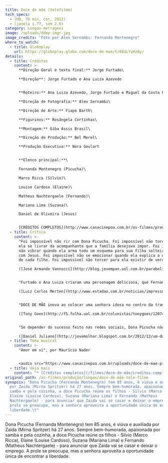 ```yaml
---
title: Doce de mãe (telefilme)
tech_specs:
  - (HD, 70 min, cor, 2012)
  - (janela 1.77, som 2.0)
category: Longas-metragens
image: /uploads/ddmp-imgr.jpg
image_credits: "Foto por Alex Sernambi: Fernanda Montenegro"
where_to_watch:
  - title: Globoplay
    url: https://globoplay.globo.com/doce-de-mae/t/881LYyHzBy/
details:
  - title: Créditos
    content: >-
      **Direção Geral e texto final:** Jorge Furtado\

      **Direção**: Jorge Furtado e Ana Luiza Azevedo


      **Roteiro:** Ana Luiza Azevedo, Jorge Furtado e Miguel da Costa Franco\

      **Direção de Fotografia:** Alex Sernambi\

      **Direção de Arte:** Fiapo Barth\

      **Figurinos:** Rosângela Cortinhas\

      **Montagem:** Giba Assis Brasil\

      **Direção de Produção:** Bel Merel\

      **Produção Executiva:** Nora Goulart


      **Elenco principal:**\

      Fernanda Montenegro (Picucha)\

      Marco Ricca (Sílvio)\

      Louise Cardoso (Elaine)\

      Matheus Nachtergaele (Fernando)\

      Mariana Lima (Suzana)\

      Daniel de Oliveira (Jesus)


      [CRÉDITOS COMPLETOS](http://www.casacinepoa.com.br/os-filmes/produção/longas/doce-de-mãe-telefilme/doce-de-mãe-telefilme)
  - title: Crítica
    content: >-
      "Foi impossível não rir com Dona Picucha. Foi impossível não torcer para
      ela se livrar da acompanhante que a família desejava impor. Foi impossível
      não vibrar quando ela arma todo um esquema para sua filha solteirona ficar
      com Jesus. Foi impossível não se emocionar quando ela explica a diferença
      de cada filho. Foi impossível não torcer para ela existir de verdade."\

      ([José Armando Vannucci](http://blog.jovempan.uol.com.br/parabolica/fernanda-montenegro-foi-o-diferencial-do-brilhante-doce-de-mae/), Blog Jovem Pan, 28/12/2012)


      "Furtado e Ana Luiza criaram uma personagem deliciosa, que Fernanda Montenegro torna ainda mais cativante. Nos bastidores da Globo, a aposta é de que Doce de Mãe poderá virar série e entrar na grade fixa da emissora.  (...) Com uma pegada meio A Grande Família, Doce de Mãe tem diálogos, trilha, pique e esse elenco afiado, ou em estado de graça."\

      ([Luiz Carlos Merten](http://www.estadao.com.br/noticias/impresso,tao-bom-que-pode--virar-atracao-fixa--no-proximo-ano-,977074,0.htm), O Estado de S.Paulo, 23/12/2012)


      "DOCE DE MÃE inova ao colocar uma senhora idosa no centro da trama e ao discutir um tema frequente na vida real, mas relativamente raro na televisão brasileira: o que fazer com os velhos? (...) A trama deslancha quando sua acompanhante por mais de 20 anos vai embora para se casar. Os filhos discutem entre si quem vai ficar com a mãe, que diz preferir ficar sozinha. O assunto é delicado, mas o roteiro de Furtado e Ana Luiza Azevedo (também diretora do filme) o trata com leveza e humor."\

      ([Tony Goes](http://f5.folha.uol.com.br/colunistas/tonygoes/1207461-doce-de-mae-perde-o-foco-mas-agrada-ao-publico.shtml), Folha de São Paulo, 28/12/2012)


      "Se depender do sucesso feito nas redes sociais, Dona Picucha não acaba hoje.  A atração que contou com um elenco afinado e com uma maravilhosa fotografia, merece ter continuídade. Um Doce de Mãe é a atração perfeita para as noites de Quinta, no lugar de A Grande Família."\

      ([Daniel Juliano](http://jovemolhar.blogspot.com.br/2012/12/um-doce-de-mae-que-conquistou-o-brasil.html), Blog "Jovem Olhar", 28/12/2012)
  - title: Tema musical
    content: >-
      "Amor em si", por Maurício Nader


      <audio src="https://www.casacinepoa.com.br/uploads/doce-de-mae-piloto.mp3" controls />
  - title: Veja mais
    content: "* [C﻿réditos completos](/filmes/doce-de-mãe/creditos-completos)"
original_path: /os-filmes/produção/longas/doce-de-mãe-tele-filme
synopsis: "Dona Picucha (Fernanda Montenegro) tem 85 anos, é viúva e auxiliada
  por Zaida (Mirna Spritzer) há 27 anos. Sempre bem-humorada, apaixonada por
  samba e pela cozinha, a doce Picucha reúne os filhos - Silvio (Marco Ricca),
  Elaine (Louise Cardoso), Suzana (Mariana Lima) e Fernando (Matheus
  Nachtergaele) - para anunciar que Zaida vai se casar e deixar o emprego. A
  prole se preocupa, mas a senhora aproveita a oportunidade única de encontrar a
  liberdade.\t"
---
```

Dona Picucha (Fernanda Montenegro) tem 85 anos, é viúva e auxiliada por Zaida (Mirna Spritzer) há 27 anos. Sempre bem-humorada, apaixonada por samba e pela cozinha, a doce Picucha reúne os filhos - Silvio (Marco Ricca), Elaine (Louise Cardoso), Suzana (Mariana Lima) e Fernando (Matheus Nachtergaele) - para anunciar que Zaida vai se casar e deixar o emprego. A prole se preocupa, mas a senhora aproveita a oportunidade única de encontrar a liberdade.